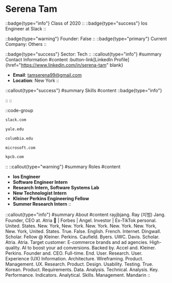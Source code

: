 # Serena Tam
::badge{type="info"}
Class of 2020
::
::badge{type="success"}
Ios Engineer at Slack
::

::badge{type="warning"}
Founder: False
::
::badge{type="primary"}
Current Company: Others
::

::badge{type="success"}
Sector: Tech
::
::callout{type="info"}
#summary
Contact Information
#content
:button-link[LinkedIn Profile]{href="https://www.linkedin.com/in/serena-tam" blank}
- **Email**: tamserena99@gmail.com
- **Location**: New York
::

::callout{type="success"}
#summary
Skills
#content
::badge{type="info"}

::
::

::code-group
```bash [Slack]
slack.com
```
```bash [Yale University]
yale.edu
```
```bash [Columbia University]
columbia.edu
```
```bash [Microsoft]
microsoft.com
```
```bash [Kleiner Perkins Caufield & Byers]
kpcb.com
```
::
::callout{type="warning"}
#summary
Roles
#content
- **Ios Engineer**
- **Software Engineer Intern**
- **Research Intern, Software Systems Lab**
- **New Technologist Intern**
- **Kleiner Perkins Engineering Fellow**
- **Summer Research Intern**
::

::callout{type="info"}
#summary
About
#content
rayjbjang. Ray (지범) Jang. Founder, CEO at. Atria 🚀 | Forbes | Angel. Investor | Ex-TikTok personal. United. States. New. York, New. York. New. York. New. York. New. York, New. York, United. States. True. False. English. French. Internet. Dingwall. Scholar. Fellow @ Kleiner. Perkins. Caufield. Byers. UWC. Davis. Scholar. Atria. Atria. Target customer: E-commerce brands and ad agencies. High-quality. AI to boost your ad conversions. Backed by. Accel and. Kleiner. Perkins. Founder and. CEO. Full-time. End. User. Research. User. Experience (UX) Information. Architecture. Wireframing. Product. Management. UX. Research. Product. Design. Usability. Testing. True. Korean. Product. Requirements. Data. Analysis. Technical. Analysis. Key. Performance. Indicators. Analytical. Skills. Management. Mandarin
::

